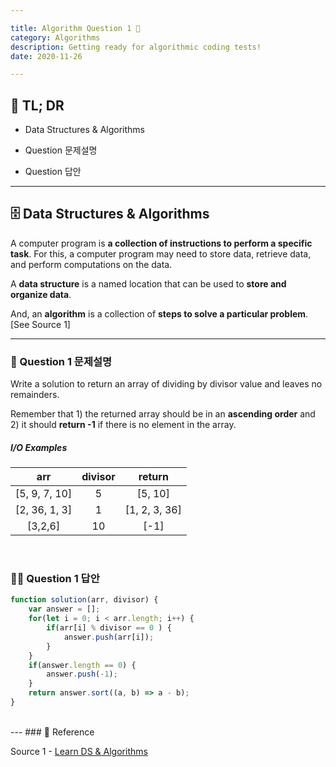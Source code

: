 ```yaml
---

title: Algorithm Question 1 🧬
category: Algorithms
description: Getting ready for algorithmic coding tests!
date: 2020-11-26

---
```


## 🤦 TL; DR

- Data Structures & Algorithms
  
- Question 문제설명
  
- Question 답안

---

## 🗄️ Data Structures & Algorithms

A computer program is **a collection of instructions to perform a specific task**. For this, a computer program may need to store data, retrieve data, and perform computations on the data.

A **data structure** is a named location that can be used to **store and organize data**. 

And, an **algorithm** is a collection of **steps to solve a particular problem**. \[See Source 1]

---

### 👀 Question 1 문제설명

Write a solution to return an array of dividing by divisor value and leaves no remainders.

Remember that 1) the returned array should be in an **ascending order** and 2) it should **return -1** if there is no element in the array.

##### I/O Examples

| arr           | divisor | return        |
| :-------------: | :-------: | :-------------: |
| \[5, 9, 7, 10] | 5       | \[5, 10]       |
| \[2, 36, 1, 3] | 1       | \[1, 2, 3, 36] |
| \[3,2,6]       | 10      | \[-1]          |

<br>

### 👨‍💻 Question 1 답안

```javascript
function solution(arr, divisor) {
    var answer = [];
    for(let i = 0; i < arr.length; i++) {
        if(arr[i] % divisor == 0 ) {
            answer.push(arr[i]);
        }
    }
    if(answer.length == 0) {
        answer.push(-1);
    }
    return answer.sort((a, b) => a - b);
}
```
<br>
---
### 🔗 Reference

Source 1 - [Learn DS & Algorithms](https://www.programiz.com/dsa)